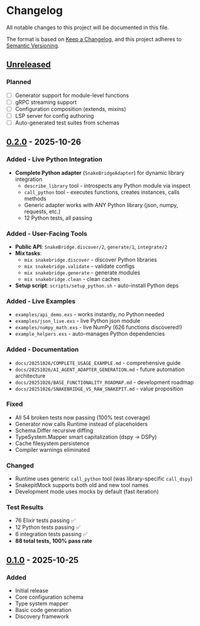 # Changelog

All notable changes to this project will be documented in this file.

The format is based on [Keep a Changelog](https://keepachangelog.com/en/1.0.0/),
and this project adheres to [Semantic Versioning](https://semver.org/spec/v2.0.0.html).

## [Unreleased]

### Planned
- [ ] Generator support for module-level functions
- [ ] gRPC streaming support
- [ ] Configuration composition (extends, mixins)
- [ ] LSP server for config authoring
- [ ] Auto-generated test suites from schemas

## [0.2.0] - 2025-10-26

### Added - Live Python Integration
- **Complete Python adapter** (`SnakeBridgeAdapter`) for dynamic library integration
  - `describe_library` tool - introspects any Python module via inspect
  - `call_python` tool - executes functions, creates instances, calls methods
  - Generic adapter works with ANY Python library (json, numpy, requests, etc.)
  - 12 Python tests, all passing

### Added - User-Facing Tools
- **Public API**: `SnakeBridge.discover/2`, `generate/1`, `integrate/2`
- **Mix tasks**:
  - `mix snakebridge.discover` - discover Python libraries
  - `mix snakebridge.validate` - validate configs
  - `mix snakebridge.generate` - generate modules
  - `mix snakebridge.clean` - clean caches
- **Setup script**: `scripts/setup_python.sh` - auto-install Python deps

### Added - Live Examples
- `examples/api_demo.exs` - works instantly, no Python needed
- `examples/json_live.exs` - live Python json module
- `examples/numpy_math.exs` - live NumPy (626 functions discovered!)
- `example_helpers.exs` - auto-manages Python dependencies

### Added - Documentation
- `docs/20251026/COMPLETE_USAGE_EXAMPLE.md` - comprehensive guide
- `docs/20251026/AI_AGENT_ADAPTER_GENERATION.md` - future automation architecture
- `docs/20251026/BASE_FUNCTIONALITY_ROADMAP.md` - development roadmap
- `docs/20251026/SNAKEBRIDGE_VS_RAW_SNAKEPIT.md` - value proposition

### Fixed
- All 54 broken tests now passing (100% test coverage)
- Generator now calls Runtime instead of placeholders
- Schema.Differ recursive diffing
- TypeSystem.Mapper smart capitalization (dspy → DSPy)
- Cache filesystem persistence
- Compiler warnings eliminated

### Changed
- Runtime uses generic `call_python` tool (was library-specific `call_dspy`)
- SnakepitMock supports both old and new tool names
- Development mode uses mocks by default (fast iteration)

### Test Results
- 76 Elixir tests passing ✅
- 12 Python tests passing ✅
- 6 integration tests passing ✅
- **88 total tests, 100% pass rate**

## [0.1.0] - 2025-10-25

### Added
- Initial release
- Core configuration schema
- Type system mapper
- Basic code generation
- Discovery framework

[Unreleased]: https://github.com/nshkrdotcom/snakebridge/compare/v0.2.0...HEAD
[0.2.0]: https://github.com/nshkrdotcom/snakebridge/releases/tag/v0.2.0
[0.1.0]: https://github.com/nshkrdotcom/snakebridge/releases/tag/v0.1.0
